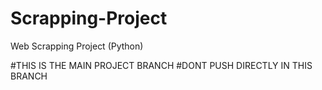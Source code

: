 # Scrapping-Project
Web Scrapping Project (Python)

#THIS IS THE MAIN PROJECT BRANCH 
#DONT PUSH DIRECTLY IN THIS BRANCH
